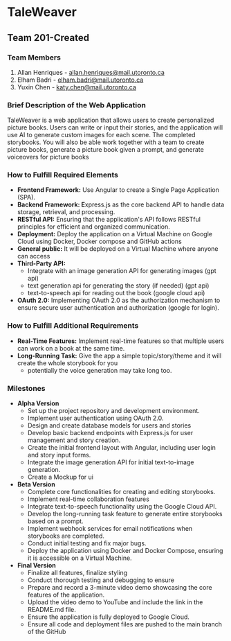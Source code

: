 # TaleWeaver

## **Team** 201-Created

### Team Members

1. Allan Henriques - allan.henriques@mail.utoronto.ca
2. Elham Badri - elham.badri@mail.utoronto.ca
3. Yuxin Chen - katy.chen@mail.utoronto.ca

### Brief Description of the Web Application

TaleWeaver is a web application that allows users to create personalized picture books. Users can write or input their stories, and the application will use AI to generate custom images for each scene. The completed storybooks. You will also be able work together with a team to create picture books, generate a picture book given a prompt, and generate voiceovers for picture books

### How to Fulfill Required Elements

- **Frontend Framework:** Use Angular to create a Single Page Application (SPA).
- **Backend Framework: E**xpress.js as the core backend API to handle data storage, retrieval, and processing.
- **RESTful API:** Ensuring that the application's API follows RESTful principles for efficient and organized communication.
- **Deployment:** Deploy the application on a Virtual Machine on Google Cloud using Docker, Docker compose and GitHub actions
- **General public:** It will be deployed on a Virtual Machine where anyone can access
- **Third-Party API:**
    - Integrate with an image generation API for generating images (gpt api)
    - text generation api for generating the story (if needed) (gpt api)
    - text-to-speech api for reading out the book (google cloud api)
- **OAuth 2.0:** Implementing OAuth 2.0 as the authorization mechanism to ensure secure user authentication and authorization (google for login).

### How to Fulfill Additional Requirements

- **Real-Time Features:** Implement real-time features so that multiple users can work on a book at the same time.
- **Long-Running Task:** Give the app a simple topic/story/theme and it will create the whole storybook for you
    - potentially the voice generation may take long too.

### Milestones

- **Alpha Version**
    - Set up the project repository and development environment.
    - Implement user authentication using OAuth 2.0.
    - Design and create database models for users and stories
    - Develop basic backend endpoints with Express.js for user management and story creation.
    - Create the initial frontend layout with Angular, including user login and story input forms.
    - Integrate the image generation API for initial text-to-image generation.
    - Create a Mockup for ui
- **Beta Version**
    - Complete core functionalities for creating and editing storybooks.
    - Implement real-time collaboration features
    - Integrate text-to-speech functionality using the Google Cloud API.
    - Develop the long-running task feature to generate entire storybooks based on a prompt.
    - Implement webhook services for email notifications when storybooks are completed.
    - Conduct initial testing and fix major bugs.
    - Deploy the application using Docker and Docker Compose, ensuring it is accessible on a Virtual Machine.
- **Final Version**
    - Finalize all features, finalize styling
    - Conduct thorough testing and debugging to ensure
    - Prepare and record a 3-minute video demo showcasing the core features of the application.
    - Upload the video demo to YouTube and include the link in the README.md file.
    - Ensure the application is fully deployed to Google Cloud.
    - Ensure all code and deployment files are pushed to the main branch of the GitHub
